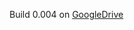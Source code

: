 Build 0.004 on [GoogleDrive](https://drive.google.com/file/d/1-6UtoooFhPw-TBQU3qrV_JgCo8qyiqRy/view?usp=sharing)